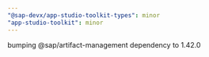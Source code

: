 ```yaml
---
"@sap-devx/app-studio-toolkit-types": minor
"app-studio-toolkit": minor
---
```


bumping @sap/artifact-management dependency to 1.42.0
